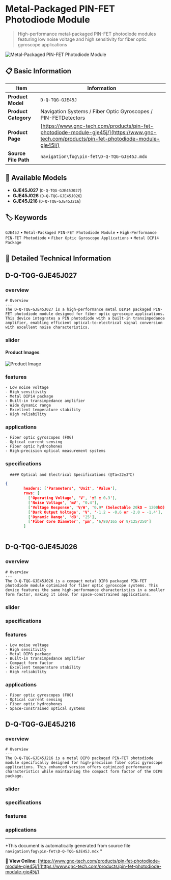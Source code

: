 # Metal-Packaged PIN-FET Photodiode Module

> High-performance metal-packaged PIN-FET photodiode modules featuring low noise voltage and high sensitivity for fiber optic gyroscope applications

![Metal-Packaged PIN-FET Photodiode Module](https://www.gnc-tech.com/images/products/navigation/fog/pin-fet/D-Q-TQG-GJE45J/D-Q-TQG-GJE45J.webp)

## 📋 Basic Information

| Item | Information |
|------|------|
| **Product Model** | `D-Q-TQG-GJE45J` |
| **Product Category** | Navigation Systems / Fiber Optic Gyroscopes / PIN-FETDetectors |
| **Product Page** | [https://www.gnc-tech.com/products/pin-fet-photodiode-module-gje45j/](https://www.gnc-tech.com/products/pin-fet-photodiode-module-gje45j/) |
| **Source File Path** | `navigation\fog\pin-fet\D-Q-TQG-GJE45J.mdx` |

## 🔧 Available Models

- **GJE45J027** (`D-Q-TQG-GJE45J027`)
- **GJE45J026** (`D-Q-TQG-GJE45J026`)
- **GJE45J216** (`D-Q-TQG-GJE45J216`)

## 🏷️ Keywords

`GJE45J` • `Metal-Packaged PIN-FET Photodiode Module` • `High-Performance PIN-FET Photodiode` • `Fiber Optic Gyroscope Applications` • `Metal DIP14 Package`

## 📖 Detailed Technical Information


## D-Q-TQG-GJE45J027

  
### overview

    # Overview
    ---
    The D-Q-TQG-GJE45J027 is a high-performance metal DIP14 packaged PIN-FET photodiode module designed for fiber optic gyroscope applications. This device integrates a PIN photodiode with a built-in transimpedance amplifier, enabling efficient optical-to-electrical signal conversion with excellent noise characteristics.
  

  
### slider

    
#### Product Images

![Product Image](https://www.gnc-tech.com/images/products/D-Q-TQG-GJE45J027-Slide-01.webp)


  

  
### features

    - Low noise voltage
    - High sensitivity
    - Metal DIP14 package
    - Built-in transimpedance amplifier
    - Wide dynamic range
    - Excellent temperature stability
    - High reliability
  

  
### applications

    - Fiber optic gyroscopes (FOG)
    - Optical current sensing
    - Fiber optic hydrophones
    - High-precision optical measurement systems
  

  
### specifications

    
      #### Optical and Electrical Specifications (@Ta=22±3℃)
      
```json
{
        headers: ['Parameters', 'Unit', 'Value'],
        rows: [
          ['Operating Voltage', 'V', '±5 ± 0.3'],
          ['Noise Voltage', 'mV', '0.4'],
          ['Voltage Response', 'V/W', '0.9* (Selectable 20kΩ ∼ 1200kΩ)'],
          ['Dark Output Voltage', 'V', '-1.2 ∼ -0.6 or -2.0 ∼ -1.4'],
          ['Dynamic Range', 'dB', '25'],
          ['Fiber Core Diameter', 'μm', '6/80/165 or 9/125/250']
        ]
      
```

    
  



## D-Q-TQG-GJE45J026

  
### overview

    # Overview
    ---
    The D-Q-TQG-GJE45J026 is a compact metal DIP8 packaged PIN-FET photodiode module optimized for fiber optic gyroscope systems. This device features the same high-performance characteristics in a smaller form factor, making it ideal for space-constrained applications.
  

  
### slider

  
### specifications


  
### features

    - Low noise voltage
    - High sensitivity
    - Metal DIP8 package
    - Built-in transimpedance amplifier
    - Compact form factor
    - Excellent temperature stability
    - High reliability
  

  
### applications

    - Fiber optic gyroscopes (FOG)
    - Optical current sensing
    - Fiber optic hydrophones
    - Space-constrained optical systems
  



## D-Q-TQG-GJE45J216

  
### overview

    # Overview
    ---
    The D-Q-TQG-GJE45J216 is a metal DIP8 packaged PIN-FET photodiode module specifically designed for high-precision fiber optic gyroscope applications. This enhanced version offers optimized performance characteristics while maintaining the compact form factor of the DIP8 package.
  

  
### slider

  
### specifications

  
### features

  
### applications


---

*This document is automatically generated from source file `navigation\fog\pin-fet\D-Q-TQG-GJE45J.mdx` *

**🔗 View Online**: [https://www.gnc-tech.com/products/pin-fet-photodiode-module-gje45j/](https://www.gnc-tech.com/products/pin-fet-photodiode-module-gje45j/)
